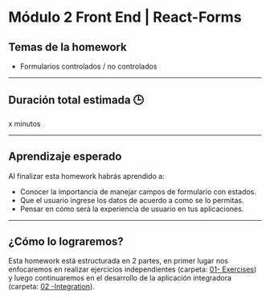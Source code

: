 # Módulo 2 Front End | React-Forms

## Temas de la homework

- Formularios controlados / no controlados

---

## Duración total estimada 🕒

x minutos

---

## Aprendizaje esperado

Al finalizar esta homework habrás aprendido a:

- Conocer la importancia de manejar campos de formulario con estados.
- Que el usuario ingrese los datos de acuerdo a como se lo permitas.
- Pensar en cómo será la experiencia de usuario en tus aplicaciones.

---

## ¿Cómo lo lograremos?

Esta homework está estructurada en 2 partes, en primer lugar nos enfocaremos en realizar ejercicios independientes (carpeta: [01- Exercises](./01%20-%20Exercises/README.md)) y luego continuaremos en el desarrollo de la aplicación integradora (carpeta: [02 -Integration](./02%20-%20Integration/README.md)).
